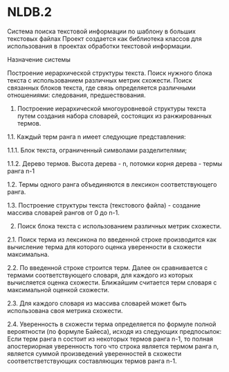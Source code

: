 # NLDB.2
Система поиска текстовой информации по шаблону в больших текстовых файлах
Проект создается как библиотека классов для использования в проектах обработки текстовой информации.

Назначение системы

Построение иерархической структуры текста.
Поиск нужного блока текста с использованием различных метрик схожести.
Поиск связанных блоков текста, где связь определяется различными отношениями: следования, предшествования.


1. Построение иерархической многоуровневой структуры текста путем создания набора словарей, состоящих из ранжированных термов.

1.1. Каждый терм ранга n имеет следующие представления:

1.1.1. Блок текста, ограниченный символами разделителями;

1.1.2. Дерево термов. Высота дерева - n, потомки корня дерева - термы ранга n-1

1.2. Термы одного ранга объединяются в лексикон соответствующего ранга.

1.3. Построение структуры текста (текстового файла) - создание массива словарей рангов от 0 до n-1.


2. Поиск блока текста с использованием различных метрик схожести.

2.1. Поиск терма из лексикона по введенной строке производится как вычисление терма для которого оценка уверенности в схожести максимальна.

2.2. По введенной строке строится терм. Далее он сравнивается с термами соответствующего словаря, для каждого из которых вычисляется оценка схожести. Ближайшим считается терм словаря с максимальной оценкой схожести.

2.3. Для каждого словаря из массива словарей может быть использована своя метрика схожести.

2.4. Уверенность в схожести терма определяется по формуле полной вероятности (по формуле Байеса), исходя из следующих предпосылок: Если терм ранга n состоит из некоторых термов ранга n-1, то полная апостериорная уверенность того что строка является термом ранга n, является суммой произведений уверенностей в схожести соответстветствующих составляющих термов ранга n-1.




